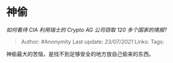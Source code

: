 # 神偷
*如何看待 CIA 利用瑞士的 Crypto AG 公司窃取 120 多个国家的情报?*

> Author: #Anonymity
> Last update: *23/07/2021* 
> Links:
> Tags:  

 
神偷最大的苦恼，是找不到足够安全的地方放自己偷来的东西。



